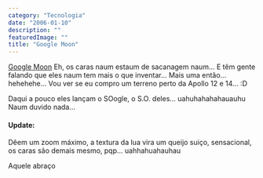 ```yaml
---
category: "Tecnologia"
date: "2006-01-10"
description: ""
featuredImage: ""
title: "Google Moon"
---
```


[Google Moon](http://moon.google.com/) Eh, os caras naum estaum de sacanagem naum... E têm gente falando que eles naum tem mais o que inventar... Mais uma então... hehehehe... Vou ver se eu compro um terreno perto da Apollo 12 e 14... :D

Daqui a pouco eles lançam o SOogle, o S.O. deles... uahuhahahahauauhu Naum duvido nada...

#### Update:

Dêem um zoom máximo, a textura da lua vira um queijo suiço, sensacional, os caras são demais mesmo, pqp... uahhahuahauhau

Aquele abraço
